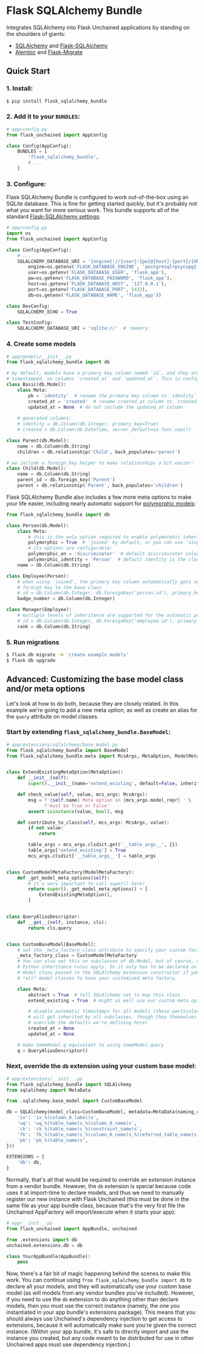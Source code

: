# Flask SQLAlchemy Bundle

Integrates SQLAlchemy into Flask Unchained applications by standing on the shoulders of giants:
* [SQLAlchemy](http://www.sqlalchemy.org/) and [Flask-SQLAlchemy](http://flask-sqlalchemy.pocoo.org/)
* [Alembic](http://alembic.zzzcomputing.com/en/latest/) and [Flask-Migrate](https://flask-migrate.readthedocs.io/en/latest/)

## Quick Start

### 1. Install:

```bash
$ pip install flask_sqlalchemy_bundle
```

### 2. Add it to your `BUNDLES`:

```python
# app/config.py
from flask_unchained import AppConfig

class Config(AppConfig):
    BUNDLES = [
        'flask_sqlalchemy_bundle',
        # ...
    ]
```

### 3. Configure:

Flask SQLAlchemy Bundle is configured to work out-of-the-box using an SQLite database. This is fine for getting started quickly, but it's probably not what you want for more serious work. This bundle supports all of the standard [Flask-SQLAlchemy settings](http://flask-sqlalchemy.pocoo.org/latest/config/):

```python
# app/config.py
import os
from flask_unchained import AppConfig

class Config(AppConfig):
    # ...
    SQLALCHEMY_DATABASE_URI = '{engine}://{user}:{pw}@{host}:{port}/{db}'.format(
        engine=os.getenv('FLASK_DATABASE_ENGINE', 'postgresql+psycopg2'),
        user=os.getenv('FLASK_DATABASE_USER', 'flask_app'),
        pw=os.getenv('FLASK_DATABASE_PASSWORD', 'flask_app'),
        host=os.getenv('FLASK_DATABASE_HOST', '127.0.0.1'),
        port=os.getenv('FLASK_DATABASE_PORT', 5432),
        db=os.getenv('FLASK_DATABASE_NAME', 'flask_app'))

class DevConfig:
    SQLALCHEMY_ECHO = True

class TestConfig:
    SQLALCHEMY_DATABASE_URI = 'sqlite://'  # :memory:
```

### 4. Create some models

```python
# app/models/__init__.py
from flask_sqlalchemy_bundle import db

# by default, models have a primary key column named `id`, and they are also
# timestamped, on columns `created_at` and `updated_at`. This is configurable:
class Basic(db.Model):
    class Meta:
        pk = 'identity'  # rename the primary key column to `identity`
        created_at = 'created'  # rename created_at column to `created`
        updated_at = None  # do not include the updated_at column
        
    # generated columns:
    # identity = db.Column(db.Integer, primary_key=True)
    # created = db.Column(db.DateTime, server_default=sa_func.now())

class Parent(db.Model):
    name = db.Column(db.String)
    children = db.relationship('Child', back_populates='parent')

# we include a foreign_key helper to make relationships a bit easier:
class Child(db.Model):
    name = db.Column(db.String)
    parent_id = db.foreign_key('Parent')
    parent = db.relationship('Parent', back_populates='children')
```

Flask SQLAlchemy Bundle also includes a few more meta options to make your life easier, including nearly automatic support for [polymorphic models](http://docs.sqlalchemy.org/en/latest/orm/inheritance.html):

```python
from flask_sqlalchemy_bundle import db

class Person(db.Model):
    class Meta:
        # this is the only option required to enable polymorphic inheritance:
        polymorphic = True  # 'joined' by default, or you can use 'single'
        # its options are configurable:
        polymorphic_on = 'discriminator'  # default discriminator column name
        polymorphic_identity = 'Person'  # default identity is the class name
    name = db.Column(db.String)

class Employee(Person):
    # when using 'joined', the primary key column automatically gets set to a
    # foreign key to the base class
    # id = db.Column(db.Integer, db.ForeignKey('person.id'), primary_key=True)
    badge_number = db.Column(db.Integer)

class Manager(Employee):
    # multiple levels of inheritance are supported for the automatic primary key:
    # id = db.Column(db.Integer, db.ForeignKey('employee.id'), primary_key=True)
    rank = db.Column(db.String)
```

### 5. Run migrations

```bash
$ flask db migrate -m 'create example models'
$ flask db upgrade
```

## Advanced: Customizing the base model class and/or meta options

Let's look at how to do both, because they are closely related. In this example we're going to add a new meta option, as well as create an alias for the `query` attribute on model classes.

### Start by extending `flask_sqlalchemy_bundle.BaseModel`:

```python
# app/extensions/sqlalchemy/base_model.py
from flask_sqlalchemy_bundle import BaseModel
from flask_sqlalchemy_bundle.meta import McsArgs, MetaOption, ModelMetaFactory


class ExtendExistingMetaOption(MetaOption):
    def __init__(self):
        super().__init__(name='extend_existing', default=False, inherit=False)

    def check_value(self, value, mcs_args: McsArgs):
        msg = f'{self.name} Meta option on {mcs_args.model_repr} ' \
              f'must be True or False'
        assert isinstance(value, bool), msg

    def contribute_to_class(self, mcs_args: McsArgs, value):
        if not value:
            return

        table_args = mcs_args.clsdict.get('__table_args__', {})
        table_args['extend_existing'] = True
        mcs_args.clsdict['__table_args__'] = table_args


class CustomModelMetaFactory(ModelMetaFactory):
    def _get_model_meta_options(self):
        # it's very important to call super() here!
        return super()._get_model_meta_options() + [
            ExtendExistingMetaOption(),
        ]


class QueryAliasDescriptor:
    def __get__(self, instance, cls):
        return cls.query


class CustomBaseModel(BaseModel):
    # set the _meta_factory_class attribute to specify your custom factory.
    _meta_factory_class = CustomModelMetaFactory
    # You can also set this on subclasses of db.Model, but of course, normal
    # Python inheritance rules apply. So it only has to be declared on the base
    # model class passed to the SQLAlchemy extension constructor if you want
    # *all* model classes to have your customized meta factory.

    class Meta:
        abstract = True  # tell SQLAlchemy not to map this class
        extend_existing = True  # might as well use our custom meta option!

        # disable automatic timestamps for all models (these particular options
        # will get inherited by all subclasses, though they themselves can
        # override the defaults we're defining here)
        created_at = None
        updated_at = None

    # make SomeModel.q equivalent to using SomeModel.query
    q = QueryAliasDescriptor()
```

### Next, override the `db` extension using your custom base model:

```python
# app/extensions/__init__.py
from flask_sqlalchemy_bundle import SQLAlchemy
from sqlalchemy import MetaData

from .sqlalchemy.base_model import CustomBaseModel

db = SQLAlchemy(model_class=CustomBaseModel, metadata=MetaData(naming_convention={
    'ix': 'ix_%(column_0_label)s',
    'uq': 'uq_%(table_name)s_%(column_0_name)s',
    'ck': 'ck_%(table_name)s_%(constraint_name)s',
    'fk': 'fk_%(table_name)s_%(column_0_name)s_%(referred_table_name)s',
    'pk': 'pk_%(table_name)s',
}))

EXTENSIONS = {
    'db': db,
}
```

Normally, that's all that would be required to override an extension instance from a vendor bundle. However, the `db` extension is special because code uses it at import-time to declare models, and thus we need to manually register our new instance with Flask Unchained (this must be done in the same file as your app bundle class, because that's the very first file the Unchained AppFactory will import/execute when it starts your app):

```python
# app/__init__.py
from flask_unchained import AppBundle, unchained

from .extensions import db
unchained.extensions.db = db

class YourAppBundle(AppBundle):
    pass
```

Now, there's a fair bit of magic happening behind the scenes to make this work. You can continue using `from flask_sqlalchemy_bundle import db` to declare all your models, and they will automatically use your custom base model (as will models from any vendor bundles you've included). However, if you need to use the `db` extension to do anything other than declare models, then you must use the correct instance (namely, the one you instantiated in your app bundle's extensions package). This means that you should always use Unchained's dependency injection to get access to extensions, because it will automatically make sure you're given the correct instance. (Within your app bundle, it's safe to directly import and use the instance you created, but any code meant to be distributed for use in other Unchained apps must use dependency injection.)
